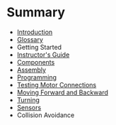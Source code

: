 # Summary

* [Introduction](README.md)
* [Glossary](glossary.md)
* Getting Started
* [Instructor's Guide](instructors-guide.md)
* [Components](components.md)
* [Assembly](assembly.md)
* [Programming](programming.md)
* [Testing Motor Connections](testing-motor-connections.md)
* [Moving Forward and Backward](moving-forward-and-backward.md)
* [Turning](turning.md)
* [Sensors](sensors.md)
* Collision Avoidance

